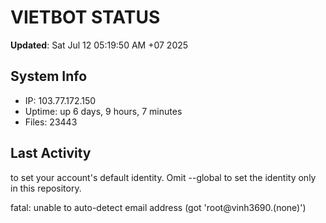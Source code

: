 # VIETBOT STATUS
**Updated**: Sat Jul 12 05:19:50 AM +07 2025

## System Info
- IP: 103.77.172.150
- Uptime: up 6 days, 9 hours, 7 minutes
- Files: 23443

## Last Activity

to set your account's default identity.
Omit --global to set the identity only in this repository.

fatal: unable to auto-detect email address (got 'root@vinh3690.(none)')
